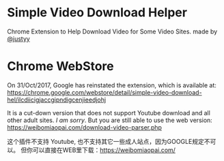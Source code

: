 # Simple Video Download Helper
Chrome Extension to Help Download Video for Some Video Sites. made by [@justyy](https://steemit.com/@justyy/)

# Chrome WebStore
On 31/Oct/2017, Google has reinstated the extension, which is available at: https://chrome.google.com/webstore/detail/simple-video-download-hel/ilcdiicigjaccgipndigcenjieedjohj

It is a cut-down version that does not support Youtube download and all other adult sites. *I am sorry*. But you are still able to use the web version:  https://weibomiaopai.com/download-video-parser.php

这个插件不支持 Youtube, 也不支持其它一些成人站点，因为GOOGLE规定不可以。
但你可以直接在WEB里下载：https://weibomiaopai.com/

